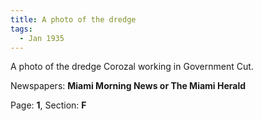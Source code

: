 ```yaml
---  
title: A photo of the dredge  
tags:  
  - Jan 1935  
---  
```

  
A photo of the dredge Corozal working in Government Cut.  
  
Newspapers: **Miami Morning News or The Miami Herald**  
  
Page: **1**, Section: **F** 
